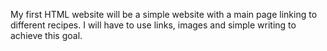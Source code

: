 My first HTML website will be a simple website with a main page linking to different recipes. I will have to use links, images and simple writing to achieve this goal.